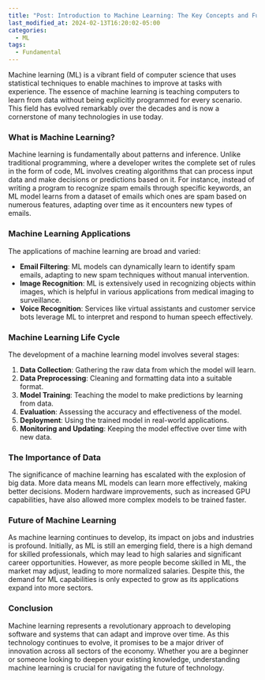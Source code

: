 ```yaml
---
title: "Post: Introduction to Machine Learning: The Key Concepts and Future Prospects"
last_modified_at: 2024-02-13T16:20:02-05:00
categories:
  - ML 
tags:
  - Fundamental
---
```



Machine learning (ML) is a vibrant field of computer science that uses statistical techniques to enable machines to improve at tasks with experience. The essence of machine learning is teaching computers to learn from data without being explicitly programmed for every scenario. This field has evolved remarkably over the decades and is now a cornerstone of many technologies in use today.

### What is Machine Learning?

Machine learning is fundamentally about patterns and inference. Unlike traditional programming, where a developer writes the complete set of rules in the form of code, ML involves creating algorithms that can process input data and make decisions or predictions based on it. For instance, instead of writing a program to recognize spam emails through specific keywords, an ML model learns from a dataset of emails which ones are spam based on numerous features, adapting over time as it encounters new types of emails.

### Machine Learning Applications

The applications of machine learning are broad and varied:
- **Email Filtering**: ML models can dynamically learn to identify spam emails, adapting to new spam techniques without manual intervention.
- **Image Recognition**: ML is extensively used in recognizing objects within images, which is helpful in various applications from medical imaging to surveillance.
- **Voice Recognition**: Services like virtual assistants and customer service bots leverage ML to interpret and respond to human speech effectively.

### Machine Learning Life Cycle

The development of a machine learning model involves several stages:
1. **Data Collection**: Gathering the raw data from which the model will learn.
2. **Data Preprocessing**: Cleaning and formatting data into a suitable format.
3. **Model Training**: Teaching the model to make predictions by learning from data.
4. **Evaluation**: Assessing the accuracy and effectiveness of the model.
5. **Deployment**: Using the trained model in real-world applications.
6. **Monitoring and Updating**: Keeping the model effective over time with new data.

### The Importance of Data

The significance of machine learning has escalated with the explosion of big data. More data means ML models can learn more effectively, making better decisions. Modern hardware improvements, such as increased GPU capabilities, have also allowed more complex models to be trained faster.

### Future of Machine Learning

As machine learning continues to develop, its impact on jobs and industries is profound. Initially, as ML is still an emerging field, there is a high demand for skilled professionals, which may lead to high salaries and significant career opportunities. However, as more people become skilled in ML, the market may adjust, leading to more normalized salaries. Despite this, the demand for ML capabilities is only expected to grow as its applications expand into more sectors.

### Conclusion

Machine learning represents a revolutionary approach to developing software and systems that can adapt and improve over time. As this technology continues to evolve, it promises to be a major driver of innovation across all sectors of the economy. Whether you are a beginner or someone looking to deepen your existing knowledge, understanding machine learning is crucial for navigating the future of technology.

